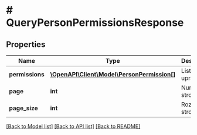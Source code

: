 # # QueryPersonPermissionsResponse

## Properties

Name | Type | Description | Notes
------------ | ------------- | ------------- | -------------
**permissions** | [**\OpenAPI\Client\Model\PersonPermission[]**](PersonPermission.md) | Lista uprawnień. | [optional]
**page** | **int** | Numer strony. | [optional]
**page_size** | **int** | Rozmiar strony. | [optional]

[[Back to Model list]](../../README.md#models) [[Back to API list]](../../README.md#endpoints) [[Back to README]](../../README.md)
